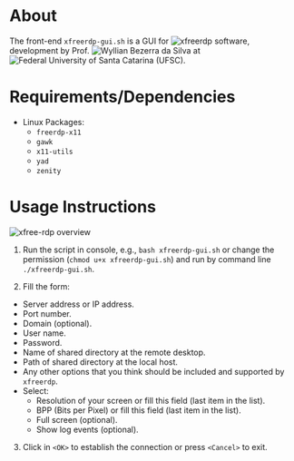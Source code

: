 # About 

The front-end `xfreerdp-gui.sh` is a GUI for ![xfreerdp](<https://github.com/FreeRDP/FreeRDP>) software,
development by Prof. ![Wyllian Bezerra da Silva](<http://wyllian.prof.ufsc.br>) at
![Federal University of Santa Catarina (UFSC)](<http://www.ufpr.br>).


# Requirements/Dependencies

- Linux Packages:
  - `freerdp-x11`
  - `gawk`
  - `x11-utils`
  - `yad`
  - `zenity`


# Usage Instructions

![xfree-rdp overview](https://github.com/wyllianbs/xfreerdp-gui/blob/master/xfreerdp-gui.png)

1. Run the script in console, e.g., `bash xfreerdp-gui.sh` or change the permission (`chmod u+x xfreerdp-gui.sh`) and run by command line `./xfreerdp-gui.sh`.

2. Fill the form: 
  - Server address or IP address.
  - Port number.
  - Domain (optional).
  - User name.
  - Password.
  - Name of shared directory at the remote desktop.
  - Path of shared directory at the local host.
  - Any other options that you think should be included and supported by `xfreerdp`.
  - Select: 
    - Resolution of your screen or fill this field (last item in the list).
    - BPP (Bits per Pixel) or fill this field (last item in the list).
    - Full screen (optional).
    - Show log events (optional).
  
3. Click in `<OK>` to establish the connection or press `<Cancel>` to exit.
